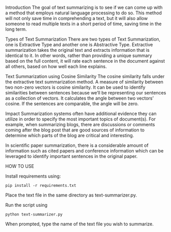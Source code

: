 
Introduction
The goal of text summarizing is to see if we can come up with a method that employs natural language processing to do so. This method will not only save time in comprehending a text, but it will also allow someone to read multiple texts in a short period of time, saving time in the long term.

Types of Text Summarization
There are two types of Text Summarization, one is Extractive Type and another one is Abstractive Type. Extractive summarization takes the original text and extracts information that is identical to it. In other words, rather than providing a unique summary based on the full content, it will rate each sentence in the document against all others, based on how well each line explains.

Text Summarization using Cosine Similarity
The cosine similarity falls under the extractive text summarization method. A measure of similarity between two non-zero vectors is cosine similarity. It can be used to identify similarities between sentences because we’ll be representing our sentences as a collection of vectors. It calculates the angle between two vectors’ cosine. If the sentences are comparable, the angle will be zero.

Impact
Summarization systems often have additional evidence they can utilize in order to specify the most important topics of document(s). For example, when summarizing blogs, there are discussions or comments coming after the blog post that are good sources of information to determine which parts of the blog are critical and interesting.

In scientific paper summarization, there is a considerable amount of information such as cited papers and conference information which can be leveraged to identify important sentences in the original paper.

HOW TO USE

Install requirements using:

```
pip install -r requirements.txt
```

Place the text file in the same directory as text-summarizer.py.

Run the script using 

```
python text-summarizer.py
```

When prompted, type the name of the text file you wish to summarize.
